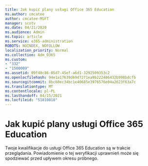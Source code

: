 ```yaml
---
title: Jak kupić plany usługi Office 365 Education
ms.author: cmcatee
author: cmcatee-MSFT
manager: scotv
ms.date: 04/21/2020
ms.audience: Admin
ms.topic: article
ms.service: o365-administration
ROBOTS: NOINDEX, NOFOLLOW
localization_priority: Normal
ms.collection: Adm_O365
ms.custom:
- "332"
- "1500009"
ms.assetid: 09f40c86-05d7-45ef-a6d1-3292509353c2
ms.openlocfilehash: 94e1a17639d69d7271ea9b222486432b998bdcfb
ms.sourcegitcommit: 8bc60ec34bc1e40685e3976576e04a2623f63a7c
ms.translationtype: MT
ms.contentlocale: pl-PL
ms.lasthandoff: 04/15/2021
ms.locfileid: "51810818"
---
```

# <a name="how-to-purchase-office-365-education-plans"></a>Jak kupić plany usługi Office 365 Education

Twoje kwalifikacje do usługi Office 365 Education są w trakcie przeglądania. Powiadomienie o tej weryfikacji uprawnień może się spodziewać przed upływem okresu próbnego.
